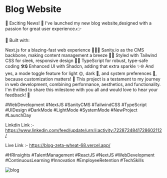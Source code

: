 
# Blog Website

🚀 Exciting News! 🌟 I've launched my new blog website,designed with a passion for great user experience.👉

🔗 Built with:

Next.js for a blazing-fast web experience 🏃‍♂️💨
Sanity.io as the CMS backbone, making content management a breeze 📝✅
Styled with Tailwind CSS for sleek, responsive design 🎨📱
TypeScript for robust, type-safe coding 🛠️🔒
Enhanced UI with Shadcn, adding that extra sparkle ✨🌐
And yes, a mode toggle feature for light 🌞, dark 🌙, and system preferences 🔄, because customization matters!
🌟 This project is a testament to my journey in web development, combining performance, aesthetics, and functionality. I'm thrilled to share this milestone with you all and would love to hear your feedback! 💬

#WebDevelopment #NextJS #SanityCMS #TailwindCSS #TypeScript #UIDesign #DarkMode #LightMode #SystemMode #NewProject #LaunchDay

Linkdin Link :- https://www.linkedin.com/feed/update/urn:li:activity:7228724841728602112/

Live Link :- https://blog-zeta-wheat-68.vercel.app/

#HRInsights #TalentManagement #ReactJS #NextJS #WebDevelopment #ContinuousLearning #Innovation #EmployeeRetention #TechSkills

![blog](https://github.com/user-attachments/assets/05e819f5-4b0f-411c-93c6-0afbb29a957d)














